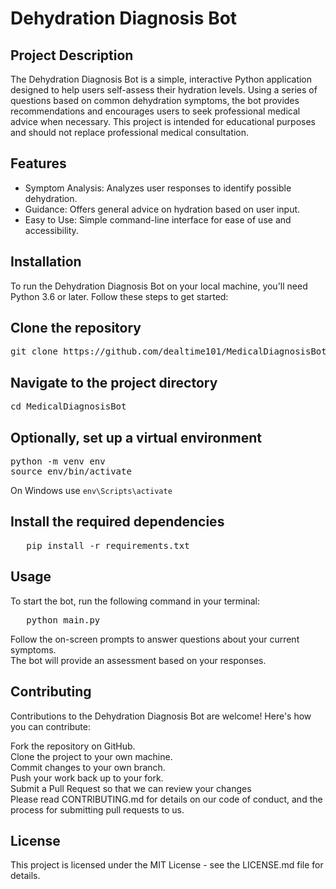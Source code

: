 # Dehydration Diagnosis Bot
## Project Description
The Dehydration Diagnosis Bot is a simple, interactive Python application designed to help users self-assess their hydration levels. Using a series of questions based on common dehydration symptoms, the bot provides recommendations and encourages users to seek professional medical advice when necessary. This project is intended for educational purposes and should not replace professional medical consultation.

## Features
- Symptom Analysis: Analyzes user responses to identify possible dehydration.
- Guidance: Offers general advice on hydration based on user input.
- Easy to Use: Simple command-line interface for ease of use and accessibility.

## Installation
To run the Dehydration Diagnosis Bot on your local machine, you'll need Python 3.6 or later. Follow these steps to get started:

## Clone the repository
<pre>
git clone https://github.com/dealtime101/MedicalDiagnosisBot.git
</pre>

## Navigate to the project directory
<pre>
cd MedicalDiagnosisBot
</pre>

## Optionally, set up a virtual environment
<pre>
python -m venv env
source env/bin/activate  
</pre>  
On Windows use `env\Scripts\activate`

## Install the required dependencies
<pre>
   pip install -r requirements.txt
</pre>


## Usage
 To start the bot, run the following command in your terminal:
<pre>
   python main.py
</pre>

Follow the on-screen prompts to answer questions about your current symptoms.   
The bot will provide an assessment based on your responses.

## Contributing
Contributions to the Dehydration Diagnosis Bot are welcome! Here's how you can contribute:

Fork the repository on GitHub.  
Clone the project to your own machine.  
Commit changes to your own branch.  
Push your work back up to your fork.  
Submit a Pull Request so that we can review your changes  
Please read CONTRIBUTING.md for details on our code of conduct, and the process for submitting pull requests to us.  

## License
This project is licensed under the MIT License - see the LICENSE.md file for details.

